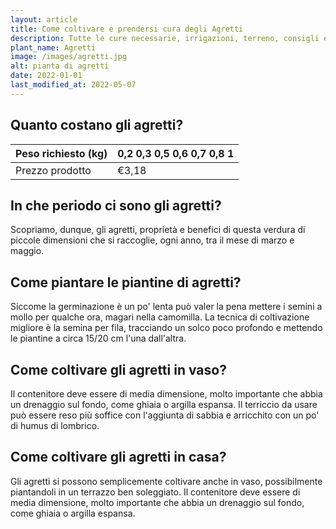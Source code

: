 ```yaml
---
layout: article
title: Come coltivare e prendersi cura degli Agretti
description: Tutte le cure necessarie, irrigazioni, terreno, consigli e molto altro sulla coltivazione degli Agretti
plant_name: Agretti
image: /images/agretti.jpg
alt: pianta di agretti
date: 2022-01-01
last_modified_at: 2022-05-07
---
```


## Quanto costano gli agretti?

|Peso richiesto (kg)|0,2 0,3 0,5 0,6 0,7 0,8 1|
|-------------------|-------------------------|
|    Prezzo prodotto|                    €3,18|

## In che periodo ci sono gli agretti?

Scopriamo, dunque, gli agretti, proprietà e benefici di questa verdura di piccole dimensioni che si raccoglie, ogni anno, tra il mese di marzo e maggio.

## Come piantare le piantine di agretti?

 Siccome la germinazione è un po' lenta può valer la pena mettere i semini a mollo per qualche ora, magari nella camomilla. La tecnica di coltivazione migliore è la semina per fila, tracciando un solco poco profondo e mettendo le piantine a circa 15/20 cm l'una dall'altra.

## Come coltivare gli agretti in vaso?

 Il contenitore deve essere di media dimensione, molto importante che abbia un drenaggio sul fondo, come ghiaia o argilla espansa. Il terriccio da usare può essere reso più soffice con l'aggiunta di sabbia e arricchito con un po' di humus di lombrico.

## Come coltivare gli agretti in casa?

Gli agretti si possono semplicemente coltivare anche in vaso, possibilmente piantandoli in un terrazzo ben soleggiato. Il contenitore deve essere di media dimensione, molto importante che abbia un drenaggio sul fondo, come ghiaia o argilla espansa.

